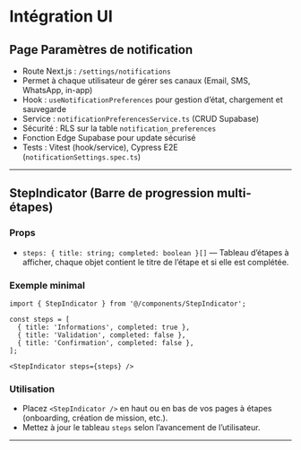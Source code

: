 # Intégration UI

## Page Paramètres de notification

- Route Next.js : `/settings/notifications`
- Permet à chaque utilisateur de gérer ses canaux (Email, SMS, WhatsApp, in-app)
- Hook : `useNotificationPreferences` pour gestion d’état, chargement et sauvegarde
- Service : `notificationPreferencesService.ts` (CRUD Supabase)
- Sécurité : RLS sur la table `notification_preferences`
- Fonction Edge Supabase pour update sécurisé
- Tests : Vitest (hook/service), Cypress E2E (`notificationSettings.spec.ts`)

---

## StepIndicator (Barre de progression multi-étapes)

### Props
- `steps: { title: string; completed: boolean }[]` — Tableau d’étapes à afficher, chaque objet contient le titre de l’étape et si elle est complétée.

### Exemple minimal
```tsx
import { StepIndicator } from '@/components/StepIndicator';

const steps = [
  { title: 'Informations', completed: true },
  { title: 'Validation', completed: false },
  { title: 'Confirmation', completed: false },
];

<StepIndicator steps={steps} />
```

### Utilisation
- Placez `<StepIndicator />` en haut ou en bas de vos pages à étapes (onboarding, création de mission, etc.).
- Mettez à jour le tableau `steps` selon l’avancement de l’utilisateur.

---
